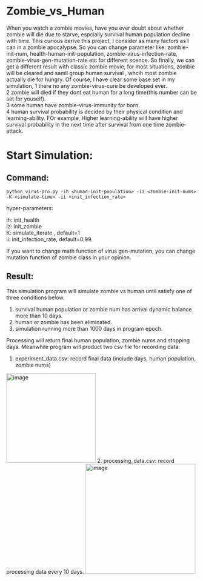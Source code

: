 # Zombie_vs_Human
When you watch a zombie movies, have you ever doubt about whether zombie will die due to starve, espcially survival human population decline with time. This curious derive this project, I consider as many factors as I can in a zombie apocalypse. So you can change parameter like: zombie-init-num,  health-human-init-population,  zombie-virus-infection-rate,  zombie-virus-gen-mutation-rate etc for different scence.  So finally,  we can get a different result with classic zombie movie, for most situations, zombie will be cleared and samll group human survival , whcih most zombie actually die for hungry. 
Of course, I have clear some base set in my simulation, 
1 there no any zombie-virus-cure be developed ever.   
2 zombie will died if they dont eat human for a long time(this number can be set for youself).  
3 some human have zombie-virus-immunity for born.  
4 human survival probability is decided by their physical condition and learning-ability. FOr example, Higher learning-ability will have higher survival probability in the next time after survival from one time zombie-attack.


# Start Simulation:
## Command:
```shell
python virus-pro.py -ih <human-init-population> -iz <zombie-init-nums> -K <simulate-time> -ii <init_infection_rate>
```
hyper-parameters:
  
  ih: init_health  
  iz: init_zombie    
  K: simulate_iterate , default=1  
  ii: init_infection_rate, default=0.99. 

If you want to change math function of virus gen-mutation, you can change mutation function of zombie class in your opinion.
## Result:
  This simulation program will simulate zombie vs human until satisfy one of three conditions below.
  1. survival human population or zombie num has arrival dynamic balance more than 10 days.
  2. human or zombie has been eliminated.
  3. simulation running more than 1000 days in program epoch.
  
  Processing will return final human population, zombie nums and stopping days. 
  Meanwhile program will product two csv file for recording data:
  1. experiment_data.csv:  record final data (include days, human population, zombie nums)
  <img width="236" alt="image" src="https://user-images.githubusercontent.com/35327931/201452198-6a0a9272-9320-4c0a-8b17-f915a0737d0a.png">
  2. processing_data.csv:  record processing data every 10 days.
  <img width="290" alt="image" src="https://user-images.githubusercontent.com/35327931/201452367-addc9640-3add-44fd-8fda-186974f3d882.png">


  
